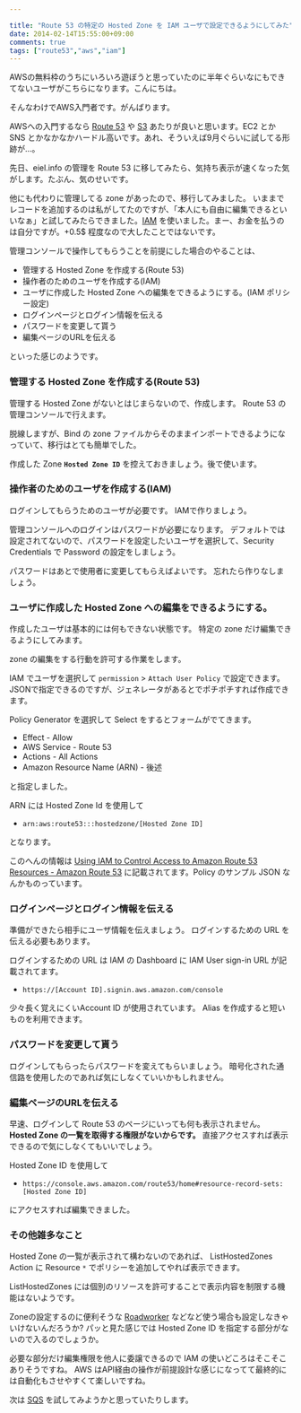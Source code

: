 ```yaml
---

title: "Route 53 の特定の Hosted Zone を IAM ユーザで設定できるようにしてみた"
date: 2014-02-14T15:55:00+09:00
comments: true
tags: ["route53","aws","iam"]
---
```


AWSの無料枠のうちにいろいろ遊ぼうと思っていたのに半年ぐらいなにもできてないユーザがこちらになります。こんにちは。

そんなわけでAWS入門者です。がんばります。

AWSへの入門するなら [Route 53](http://aws.amazon.com/jp/route53/) や [S3](http://aws.amazon.com/jp/s3/) あたりが良いと思います。EC2 とか SNS とかなかなかハードル高いです。あれ、そういえば9月ぐらいに試してる形跡が…。

先日、eiel.info の管理を Route 53 に移してみたら、気持ち表示が速くなった気がします。たぶん、気のせいです。

他にも代わりに管理してる zone があったので、移行してみました。
いままでレコードを追加するのは私がしてたのですが、「本人にも自由に編集できるといいなぁ」と試してみたらできました。[IAM](http://aws.amazon.com/jp/iam/) を使いました。まー、お金を払うのは自分ですが。+0.5$ 程度なので大したことではないです。


管理コンソールで操作してもらうことを前提にした場合のやることは、

* 管理する Hosted Zone を作成する(Route 53)
* 操作者のためのユーザを作成する(IAM)
* ユーザに作成した Hosted Zone への編集をできるようにする。(IAM ポリシー設定)
* ログインページとログイン情報を伝える
* パスワードを変更して貰う
* 編集ページのURLを伝える

といった感じのようです。

### 管理する Hosted Zone を作成する(Route 53)

管理する Hosted Zone がないとはじまらないので、作成します。
Route 53 の管理コンソールで行えます。

脱線しますが、Bind の zone ファイルからそのままインポートできるようになっていて、移行はとても簡単でした。

作成した Zone  **`Hosted Zone ID`** を控えておきましょう。後で使います。

### 操作者のためのユーザを作成する(IAM)

ログインしてもらうためのユーザが必要です。
IAMで作りましょう。

管理コンソールへのログインはパスワードが必要になります。
デフォルトでは設定されてないので、パスワードを設定したいユーザを選択して、Security Credentials で Password の設定をしましょう。

パスワードはあとで使用者に変更してもらえばよいです。
忘れたら作りなしましょう。

### ユーザに作成した Hosted Zone への編集をできるようにする。

作成したユーザは基本的には何もできない状態です。
特定の zone だけ編集できるようにしてみます。

zone の編集をする行動を許可する作業をします。

IAM でユーザを選択して `permission` > `Attach User Policy` で設定できます。
JSONで指定できるのですが、ジェネレータがあるとでポチポチすれば作成できます。

Policy Generator を選択して Select をするとフォームがでてきます。

* Effect - Allow
* AWS Service - Route 53
* Actions - All Actions
* Amazon Resource Name (ARN) - 後述

と指定しました。

ARN には Hosted Zone Id を使用して

* `arn:aws:route53:::hostedzone/[Hosted Zone ID]`

となります。

このへんの情報は [Using IAM to Control Access to Amazon Route 53 Resources - Amazon Route 53](http://docs.aws.amazon.com/Route53/latest/DeveloperGuide/UsingWithIAM.html) に記載されてます。Policy のサンプル JSON なんかものっています。


### ログインページとログイン情報を伝える

準備ができたら相手にユーザ情報を伝えましょう。
ログインするための URL を伝える必要もあります。

ログインするための URL は IAM の Dashboard に IAM User sign-in URL が記載されてます。

* `https://[Account ID].signin.aws.amazon.com/console`

少々長く覚えにくいAccount ID が使用されています。
Alias を作成すると短いものを利用できます。

### パスワードを変更して貰う

ログインしてもらったらパスワードを変えてもらいましょう。
暗号化された通信路を使用したのであれば気にしなくていいかもしれません。

### 編集ページのURLを伝える

早速、ログインして Route 53 のページにいっても何も表示されません。
**Hosted Zone の一覧を取得する権限がないからです。**
直接アクセスすれば表示できるので気にしなくてもいいでしょう。

Hosted Zone ID を使用して

* `https://console.aws.amazon.com/route53/home#resource-record-sets:[Hosted Zone ID]`

にアクセスすれば編集できました。

### その他雑多なこと

Hosted Zone の一覧が表示されて構わないのであれば、 ListHostedZones Action に Resource `*` でポリシーを追加してやれば表示できます。

ListHostedZones には個別のリソースを許可することで表示内容を制限する機能はないようです。

Zoneの設定するのに便利そうな [Roadworker](https://bitbucket.org/winebarrel/roadworker) などなど使う場合も設定しなきゃいけないんだろうか?
パッと見た感じでは Hosted Zone ID を指定する部分がないので入るのでしょうか。

必要な部分だけ編集権限を他人に委譲できるので IAM の使いどころはそこそこありそうですね。
AWS はAPI経由の操作が前提設計な感じになってて最終的には自動化もさせやすくて楽しいですね。

次は [SQS](http://aws.amazon.com/jp/sqs/) を試してみようかと思っていたりします。
